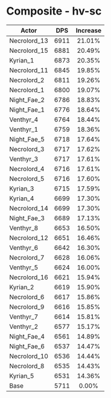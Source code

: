 # Composite - hv-sc
| Actor | DPS | Increase |
|---|:---:|:---:|
|Necrolord_13|6911|21.01%|
|Necrolord_15|6881|20.49%|
|Kyrian_1|6873|20.35%|
|Necrolord_11|6845|19.85%|
|Necrolord_2|6811|19.26%|
|Necrolord_1|6800|19.07%|
|Night_Fae_2|6786|18.83%|
|Night_Fae_1|6776|18.64%|
|Venthyr_4|6764|18.44%|
|Venthyr_1|6759|18.36%|
|Night_Fae_5|6718|17.64%|
|Necrolord_3|6717|17.62%|
|Venthyr_3|6717|17.61%|
|Necrolord_4|6716|17.61%|
|Necrolord_5|6716|17.60%|
|Kyrian_3|6715|17.59%|
|Kyrian_4|6699|17.30%|
|Necrolord_14|6699|17.30%|
|Night_Fae_3|6689|17.13%|
|Venthyr_8|6653|16.50%|
|Necrolord_12|6651|16.46%|
|Venthyr_6|6642|16.30%|
|Necrolord_7|6628|16.06%|
|Venthyr_5|6624|16.00%|
|Necrolord_16|6621|15.94%|
|Kyrian_2|6619|15.90%|
|Necrolord_6|6617|15.86%|
|Necrolord_9|6616|15.85%|
|Venthyr_7|6614|15.81%|
|Venthyr_2|6577|15.17%|
|Night_Fae_4|6561|14.89%|
|Night_Fae_6|6537|14.47%|
|Necrolord_10|6536|14.44%|
|Necrolord_8|6535|14.43%|
|Kyrian_5|6531|14.36%|
|Base|5711|0.00%|
